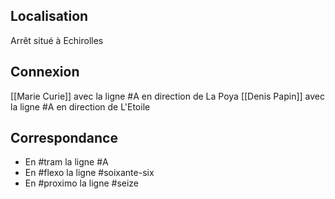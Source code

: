 ## Localisation
Arrêt situé à Echirolles
## Connexion
[[Marie Curie]] avec la ligne #A en direction de La Poya
[[Denis Papin]] avec la ligne #A en direction de L'Etoile

## Correspondance
 - En #tram la ligne #A
 - En #flexo la ligne #soixante-six 
 - En #proximo la ligne #seize
